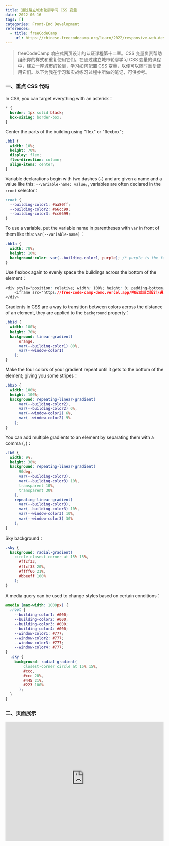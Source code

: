 ```yaml
---
title: 通过建立城市轮廓学习 CSS 变量
date: 2022-06-16
tags: []
categories: Front-End Development
references: 
  - title: freeCodeCamp
    url: https://chinese.freecodecamp.org/learn/2022/responsive-web-design
---
```


> freeCodeCamp 响应式网页设计的认证课程第十二章。CSS 变量负责帮助组织你的样式和重复使用它们。在通过建立城市轮廓学习 CSS 变量的课程中，建立一座城市的轮廓，学习如何配置 CSS 变量，以便可以随时重复使用它们。以下为我在学习和实战练习过程中所做的笔记，可供参考。

<!--more-->

### 一、重点 CSS 代码

In CSS, you can target everything with an asterisk：

```CSS
* {
  border: 1px solid black;
  box-sizing: border-box;
}
```

Center the parts of the building using "flex" or "flexbox";

```css
.bb1 {
  width: 10%;
  height: 70%;
  display: flex;
  flex-direction: column;
  align-items: center;
}
```

Variable declarations begin with two dashes (`-`) and are given a name and a value like this: `--variable-name: value;`, variables are often declared in the `:root` selector：

```css
:root {
  --building-color1: #aa80ff;
  --building-color2: #66cc99;
  --building-color3: #cc6699;
}
```

To use a variable, put the variable name in parentheses with `var` in front of them like this: `var(--variable-name)`：

```CSS
.bb1a {
  width: 70%;
  height: 10%;
  background-color: var(--building-color1, purple); /* purple is the fallback value */
}
```

Use flexbox again to evenly space the buildings across the bottom of the element：

```CSS
<div style="position: relative; width: 100%; height: 0; padding-bottom: 75%;">
    <iframe src="https://free-code-camp-demo.vercel.app/响应式网页设计/通过创建照片集来学习CSS弹性盒子/index.html" border="0" frameborder="no" framespacing="0" allowfullscreen="true" style="position: absolute; width: 100%; height: 100%; left: 0; top: 0;"></iframe>
</div>
```

Gradients in CSS are a way to transition between colors across the distance of an element, they are applied to the `background` property：

```CSS
.bb1d {
  width: 100%;
  height: 70%;
  background: linear-gradient(
      orange,
      var(--building-color1) 80%,
      var(--window-color1)
    );
}
```

Make the four colors of your gradient repeat until it gets to the bottom of the element; giving you some stripes：

```CSS
.bb2b {
  width: 100%;
  height: 100%;
  background: repeating-linear-gradient(
      var(--building-color2),
      var(--building-color2) 6%,
      var(--window-color2) 6%,
      var(--window-color2) 9%
    );
}
```

You can add multiple gradients to an element by separating them with a comma (`,`)：

```CSS
.fb6 {
  width: 9%;
  height: 38%;
  background: repeating-linear-gradient(
      90deg,
      var(--building-color3),
      var(--building-color3) 10%,
      transparent 10%,
      transparent 30%
    ),
    repeating-linear-gradient(
      var(--building-color3),
      var(--building-color3) 10%,
      var(--window-color3) 10%,
      var(--window-color3) 30%
    );
}
```

Sky background：

```CSS
.sky {
  background: radial-gradient(
    circle closest-corner at 15% 15%,
      #ffcf33,
      #ffcf33 20%,
      #ffff66 21%,
      #bbeeff 100%
    );
}
```

 A media query can be used to change styles based on certain conditions：

```CSS
@media (max-width: 1000px) {
  :root {
    --building-color1: #000;
    --building-color2: #000;
    --building-color3: #000;
    --building-color4: #000;
    --window-color1: #777;
    --window-color2: #777;
    --window-color3: #777;
    --window-color4: #777;
}
  .sky {
    background: radial-gradient(
        closest-corner circle at 15% 15%,
        #ccc,
        #ccc 20%,
        #445 21%,
        #223 100%
      );
  }
}
```

### 二、页面展示

<div style="position: relative; width: 100%; height: 0; padding-bottom: 75%;">
    <iframe src="https://free-code-camp-demo.vercel.app/响应式网页设计/通过建立城市轮廓学习CSS变量/index.html" border="0" frameborder="no" framespacing="0" allowfullscreen="true" style="position: absolute; width: 100%; height: 100%; left: 0; top: 0;"></iframe>
</div>

